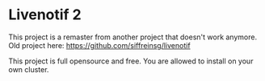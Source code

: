 # Livenotif 2

This project is a remaster from another project that doesn't work anymore.  
Old project here: https://github.com/siffreinsg/livenotif

This project is full opensource and free. You are allowed to install on your own cluster.
